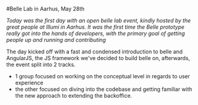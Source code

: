 #Belle Lab in Aarhus, May 28th

*Today was the first day with an open belle lab event, kindly hosted by the great people at Illumi in Aarhus. It was the first time the Belle prototype really got into the hands of developers, with the primary goal of getting people up and running and contributing*

The day kicked off with a fast and condensed introduction to belle and AngularJS, the JS framework we've decided to build belle on, afterwards, the event split into 2 tracks. 

- 1 group focused on working on the conceptual level in regards to user experience
- the other focused on diving into the codebase and getting familiar with the new approach to extending the backoffice. 

 